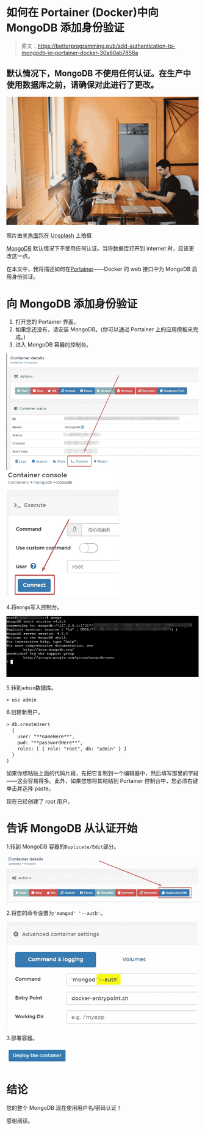 # 如何在 Portainer (Docker)中向 MongoDB 添加身份验证

> 原文：<https://betterprogramming.pub/add-authentication-to-mongodb-in-portainer-docker-30a60ab7858a>

## 默认情况下，MongoDB **不使用任何认证**。在生产中使用数据库之前，请确保对此进行了更改。

![](img/6597c9324a1501a65a5ef31f9e345b08.png)

照片由[羊角面包](https://unsplash.com/@getcroissant?utm_source=unsplash&utm_medium=referral&utm_content=creditCopyText)在 [Unsplash](https://unsplash.com/collections/764827/work?utm_source=unsplash&utm_medium=referral&utm_content=creditCopyText) 上拍摄

[MongoDB](https://www.mongodb.com/) 默认情况下不使用任何认证。当将数据库打开到 internet 时，应该更改这一点。

在本文中，我将描述如何在[Portainer](https://www.portainer.io/)——Docker 的 web 接口中为 MongoDB 启用身份验证。

# 向 MongoDB 添加身份验证

1.  打开您的 Portainer 界面。
2.  如果您还没有，请安装 MongoDB。(你可以通过 Portainer 上的应用模板来完成。)
3.  进入 MongoDB 容器的控制台。

![](img/2e8168ef13594be2cb437afc26dffbfd.png)![](img/cedd58e3cca3770c3ec00733d4f81b66.png)

4.将`mongo`写入控制台。

![](img/2b912f1bf2a5c813ae4dd08ed55c5b93.png)

5.转到`admin`数据库。

```
> use admin
```

6.创建新用户。

```
> db.createUser(
  {
    user: "**nameHere**",
    pwd: "**passwordHere**",
    roles: [ { role: "root", db: "admin" } ]
  }
)
```

如果你想粘贴上面的代码片段，先把它复制到一个编辑器中，然后填写那里的字段——这会容易得多。此外，如果您想将其粘贴到 Portainer 控制台中，您必须右键单击并选择 paste。

现在已经创建了 root 用户。

# 告诉 MongoDB 从认证开始

1.转到 MongoDB 容器的`Duplicate/Edit`部分。

![](img/d8677f487f6891758a09893e67189589.png)

2.将您的命令设置为`'mongod' '--auth'`。

![](img/dfca7779a03b4b8f6b7b63e27e8047cf.png)

3.部署容器。

![](img/2df84f6520af5f58302fca5e147b981a.png)

# 结论

您的整个 MongoDB 现在使用用户名/密码认证！

感谢阅读。